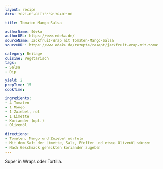 ```yaml
---
layout: recipe
date: 2021-05-01T13:39:28+02:00

title: Tomaten Mango Salsa

authorName: Edeka
authorURL: https://www.edeka.de/
sourceName: Jackfruit-Wrap mit Tomaten-Mango-Salsa
sourceURL: https://www.edeka.de/rezepte/rezept/jackfruit-wrap-mit-tomaten-mango-salsa.jsp

category: Beilage
cuisine: Vegetarisch
tags:
- Salsa
- Dip

yield: 2
prepTime: 15
cookTime:

ingredients:
- 4 Tomaten
- 1 Mango
- 1 Zwiebel, rot
- 1 Limette
- Koriander (opt.)
- Olivenöl

directions:
- Tomaten, Mango und Zwiebel würfeln 
- Mit dem Saft der Limette, Salz, Pfeffer und etwas Olivenöl würzen
- Nach Geschmack gehackten Koriander zugeben
---
```


Super in Wraps oder Tortilla.
